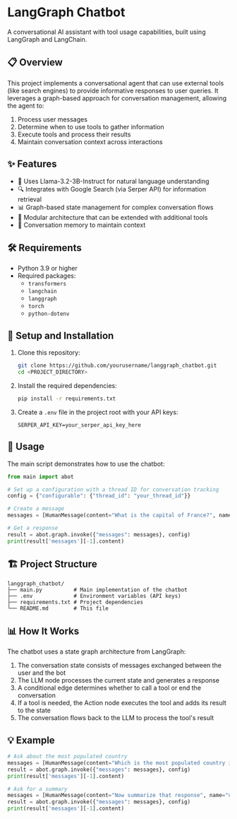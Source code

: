# LangGraph Chatbot

A conversational AI assistant with tool usage capabilities, built using LangGraph and LangChain.

## 📋 Overview

This project implements a conversational agent that can use external tools (like search engines) to provide informative responses to user queries. It leverages a graph-based approach for conversation management, allowing the agent to:

1. Process user messages
2. Determine when to use tools to gather information
3. Execute tools and process their results
4. Maintain conversation context across interactions

## ✨ Features

- 🧠 Uses Llama-3.2-3B-Instruct for natural language understanding
- 🔍 Integrates with Google Search (via Serper API) for information retrieval
- 📊 Graph-based state management for complex conversation flows
- 🧩 Modular architecture that can be extended with additional tools
- 💾 Conversation memory to maintain context

## 🛠️ Requirements

- Python 3.9 or higher
- Required packages:
  - `transformers`
  - `langchain`
  - `langgraph`
  - `torch`
  - `python-dotenv`

## 🚀 Setup and Installation

1. Clone this repository:
   ```bash
   git clone https://github.com/yourusername/langgraph_chatbot.git
   cd <PROJECT_DIRECTORY>
   ```

2. Install the required dependencies:
   ```bash
   pip install -r requirements.txt
   ```

3. Create a `.env` file in the project root with your API keys:
   ```
   SERPER_API_KEY=your_serper_api_key_here
   ```

## 📝 Usage

The main script demonstrates how to use the chatbot:

```python
from main import abot

# Set up a configuration with a thread ID for conversation tracking
config = {"configurable": {"thread_id": "your_thread_id"}}

# Create a message
messages = [HumanMessage(content="What is the capital of France?", name="user")]

# Get a response
result = abot.graph.invoke({"messages": messages}, config)
print(result['messages'][-1].content)
```

## 🏗️ Project Structure

```
langgraph_chatbot/
├── main.py          # Main implementation of the chatbot
├── .env             # Environment variables (API keys)
├── requirements.txt # Project dependencies
└── README.md        # This file
```

## 📊 How It Works

The chatbot uses a state graph architecture from LangGraph:

1. The conversation state consists of messages exchanged between the user and the bot
2. The LLM node processes the current state and generates a response
3. A conditional edge determines whether to call a tool or end the conversation
4. If a tool is needed, the Action node executes the tool and adds its result to the state
5. The conversation flows back to the LLM to process the tool's result

## 💡 Example

```python
# Ask about the most populated country
messages = [HumanMessage(content="Which is the most populated country in the world?", name="user")]
result = abot.graph.invoke({"messages": messages}, config)
print(result['messages'][-1].content)

# Ask for a summary
messages = [HumanMessage(content="Now summarize that response", name="user")]
result = abot.graph.invoke({"messages": messages}, config)
print(result['messages'][-1].content)
```
